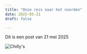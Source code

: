 ```yaml
---
title: "Onze reis naar het noorden"
date: 2025-05-21	
draft: false

---
```


Dit is een post van 21 mei 2025

![Chilly's](/images/chiwi.jpg)
